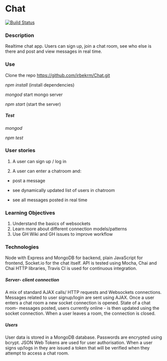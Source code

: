 Chat
=====

[![Build Status](https://travis-ci.org/irbekrm/Chat.svg?branch=master)](https://travis-ci.org/irbekrm/Chat)

### Description
Realtime chat app. Users can sign up, join a chat room, see who else is there and post and view messages in real time.

### Use
Clone the repo https://github.com/irbekrm/Chat.git

*npm install* (install dependencies)

*mongod* start mongo server

*npm start* (start the server)

##### Test

*mongod*

*npm test*

### User stories
1. A user can sign up / log in

2. A user can enter a chatroom and:

- post a message
  
- see dynamically updated list of users in chatroom
 
- see all messages posted in real time
  
### Learning Objectives
1. Understand the basics of websockets
2. Learn more about different connection models/patterns
3. Use GH Wiki and GH issues to improve workflow

### Technologies
Node with Express and MongoDB for backend, plain JavaScript for frontend, Socket.io for the chat itself.
API is tested using Mocha, Chai and Chai HTTP libraries, Travis CI is used for continuous integration.

##### Server- client connection
A mix of standard AJAX calls/ HTTP requests and Websockets connections. Messages related to user signup/login are sent using AJAX. Once a user enters a chat room a new socket connection is opened. State of a chat room- messages posted, users currently online - is then updated using the socket connection. When a user leaves a room, the connection is closed.

##### Users
User data is stored in a MongoDB database. Passwords are encrypted using bcrypt. JSON Web Tokens are used for user authorisation. When a user signs up/logs in they are issued a token that will be verified when they attempt to access a chat room.
